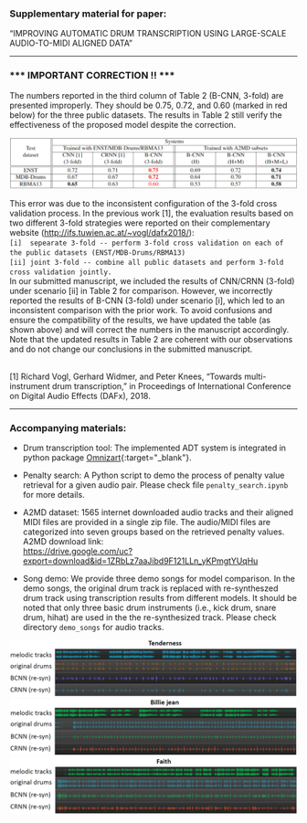 ### Supplementary material for paper:
“IMPROVING AUTOMATIC DRUM TRANSCRIPTION USING LARGE-SCALE AUDIO-TO-MIDI ALIGNED DATA”

----------------

###  ***  IMPORTANT CORRECTION !!  *** <br />
The numbers reported in the third column of Table 2 (B-CNN, 3-fold) are presented improperly. They should be 0.75, 0.72, and 0.60 (marked in red below) for the three public datasets.
The results in Table 2 still verify the effectiveness of the proposed model despite the correction.

<img src="https://raw.githubusercontent.com/Sma1033/adt_with_a2md/main/pics/new_table2.png" style="zoom:70%" />

This error was due to the inconsistent configuration of the 3-fold cross validation process. In the previous work [1], the evaluation results based on two different 3-fold strategies were reported on their complementary website (http://ifs.tuwien.ac.at/~vogl/dafx2018/): <br />
`[i]  sepearate 3-fold -- perform 3-fold cross validation on each of the public datasets (ENST/MDB-Drums/RBMA13) ` <br />
`[ii] joint 3-fold -- combine all public datasets and perform 3-fold cross validation jointly. ` <br />
In our submitted manuscript, we included the results of CNN/CRNN (3-fold) under scenario [ii] in Table 2 for comparison. However, we incorrectly reported the results of B-CNN (3-fold) under scenario [i], which led to an inconsistent comparison with the prior work. To avoid confusions and ensure the compatibility of the results, we have updated the table (as shown above) and will correct the numbers in the manuscript accordingly. Note that the updated results in Table 2 are coherent with our observations and do not change our conclusions in the submitted manuscript. <br />

<br />
[1] Richard Vogl, Gerhard Widmer, and Peter Knees,  “Towards multi-instrument drum transcription,” in Proceedings of International Conference on Digital Audio Effects (DAFx), 2018.

----------------

### Accompanying materials: <br />

- Drum transcription tool: The implemented ADT system is integrated in python package [Omnizart](https://github.com/Music-and-Culture-Technology-Lab/omnizart){:target="_blank"}.

- Penalty search: A Python script to demo the process of penalty value retrieval for a given audio pair. Please check file `penalty_search.ipynb` for more details.

- A2MD dataset: 1565 internet downloaded audio tracks and their aligned MIDI files are provided in a single zip file. The audio/MIDI files are categorized into seven groups based on the retrieved penalty values. A2MD download link: <br />https://drive.google.com/uc?export=download&id=1ZRbLz7aaJibd9F121LLn_yKPmgtYUqHu <br />

- Song demo: We provide three demo songs for model comparison. In the demo songs, the original drum track is replaced with re-syntheszed drum track using transcription results from different models. It should be noted that only three basic drum instruments (i.e., kick drum, snare drum, hihat) are used in the the re-synthesized track. Please check directory `demo_songs` for audio tracks.

<img src="https://raw.githubusercontent.com/Sma1033/adt_with_a2md/main/demo_songs/song01_tenderness/tracks.png" style="zoom:70%" />
<img src="https://raw.githubusercontent.com/Sma1033/adt_with_a2md/main/demo_songs/song02_billie_jean/tracks.png" style="zoom:70%" />
<img src="https://raw.githubusercontent.com/Sma1033/adt_with_a2md/main/demo_songs/song03_faith/tracks.png" style="zoom:70%" />
